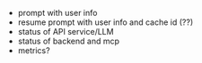 - prompt with user info
- resume prompt with user info and cache id (??)
- status of API service/LLM
- status of backend and mcp
- metrics?
